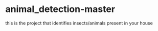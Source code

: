 # animal_detection-master
this is the project that identifies insects/animals present in your house
